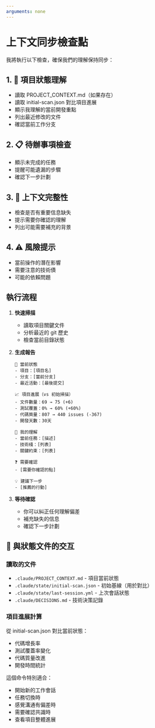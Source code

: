 ```yaml
---
arguments: none
---
```


# 上下文同步檢查點

我將執行以下檢查，確保我們的理解保持同步：

## 1. 🎯 項目狀態理解
- 讀取 PROJECT_CONTEXT.md（如果存在）
- 讀取 initial-scan.json 對比項目進展
- 顯示我理解的當前開發重點
- 列出最近修改的文件
- 確認當前工作分支

## 2. 📋 待辦事項檢查
- 顯示未完成的任務
- 提醒可能遺漏的步驟
- 確認下一步計劃

## 3. 🧩 上下文完整性
- 檢查是否有重要信息缺失
- 提示需要你確認的理解
- 列出可能需要補充的背景

## 4. ⚠️ 風險提示
- 當前操作的潛在影響
- 需要注意的技術債
- 可能的依賴問題

## 執行流程

1. **快速掃描**
   - 讀取項目關鍵文件
   - 分析最近的 git 歷史
   - 檢查當前目錄狀態

2. **生成報告**
   ```
   📍 當前狀態
   - 項目：[項目名]
   - 分支：[當前分支]
   - 最近活動：[最後提交]
   
   📈 項目進展（vs 初始掃描）
   - 文件數量：69 → 75 (+6)
   - 測試覆蓋：0% → 60% (+60%)
   - 代碼質量：807 → 440 issues (-367)
   - 開發天數：30天
   
   🎯 我的理解
   - 當前任務：[描述]
   - 技術棧：[列表]
   - 關鍵約束：[列表]
   
   ❓ 需要確認
   - [需要你確認的點]
   
   💡 建議下一步
   - [推薦的行動]
   ```

3. **等待確認**
   - 你可以糾正任何理解偏差
   - 補充缺失的信息
   - 確認下一步計劃

## 🔄 與狀態文件的交互

### 讀取的文件
- `.claude/PROJECT_CONTEXT.md` - 項目當前狀態
- `.claude/state/initial-scan.json` - 初始基線（用於對比）
- `.claude/state/last-session.yml` - 上次會話狀態
- `.claude/DECISIONS.md` - 技術決策記錄

### 項目進展計算
從 initial-scan.json 對比當前狀態：
- 代碼增長率
- 測試覆蓋率變化
- 代碼質量改進
- 開發時間統計

這個命令特別適合：
- 開始新的工作會話
- 任務切換時
- 感覺溝通有偏差時
- 需要確認共識時
- 查看項目整體進展